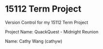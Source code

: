 # 15112 Term Project
Version Control for my 15112 Term Project

Project Name: QuackQuest - Midnight Reunion

Name: Cathy Wang (cathyw)
